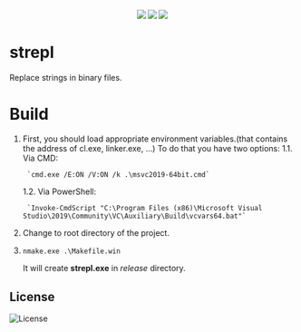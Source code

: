 <h4 align="center">
  <img src="https://img.shields.io/github/languages/top/LinArcX/strepl.svg"/>  <img src="https://img.shields.io/github/repo-size/LinArcX/strepl.svg"/>  <img src="https://img.shields.io/github/tag/LinArcX/strepl.svg?colorB=green"/>
</h4>

# strepl
Replace strings in binary files.

# Build
1. First, you should load appropriate environment variables.(that contains the address of cl.exe, linker.exe, ...)
To do that you have two options:
    1.1. Via CMD:

        `cmd.exe /E:ON /V:ON /k .\msvc2019-64bit.cmd`

    1.2. Via PowerShell:

        `Invoke-CmdScript "C:\Program Files (x86)\Microsoft Visual Studio\2019\Community\VC\Auxiliary\Build\vcvars64.bat"`

2. Change to root directory of the project.
3. `nmake.exe .\Makefile.win`

    It will create __strepl.exe__ in _release_ directory.

## License
![License](https://img.shields.io/github/license/LinArcX/strepl.svg)
